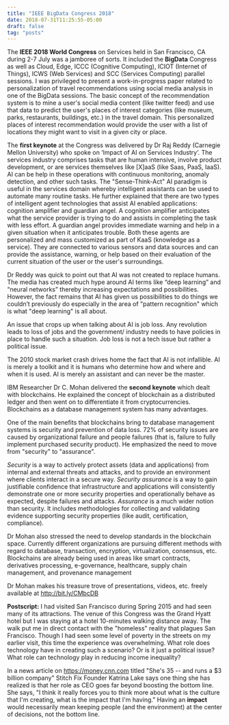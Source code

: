```yaml
---
title: "IEEE BigData Congress 2018"
date: 2018-07-31T11:25:55-05:00
draft: false
tag: "posts"
---
```


The **IEEE 2018 World Congress** on Services held in San Francisco, CA during 2-7 July was a jamboree of sorts. It included the **BigData** Congress as well as Cloud, Edge, ICCC (Cognitive Computing), ICIOT (Internet of Things), ICWS (Web Services) and SCC (Services Computing) parallel sessions. I was privileged to present a work-in-progress paper related to personalization of travel recommendations using social media analysis in one of the BigData sessions. The basic concept of the recommendation system is to mine a user's social media content (like twitter feed) and use that data to predict the user's places of interest categories (like museum, parks, restaurants, buildings, etc.) in the travel domain. This personalized places of interest recommendation would provide the user with a list of locations they might want to visit in a given city or place.

The **first keynote** at the Congress was delivered by Dr Raj Reddy (Carnegie Mellon University) who spoke on ‘Impact of AI on Services Industry’. The services industry comprises tasks that are human intensive, involve product development, or are services themselves like [X]aaS (like Saas, PaaS, IaaS). AI can be help in these operations with continuous monitoring, anomaly detection, and other such tasks. The "Sense-Think-Act" AI paradigm is useful in the services domain whereby intelligent assistants can be used to automate many routine tasks. He further explained that there are two types of intelligent agent technologies that assist AI enabled applications: cognition amplifier and guardian angel. A cognition amplifier anticipates what the service provider is trying to do and assists in completing the task with less effort. A guardian angel provides immediate warning and help in a given situation when it anticipates trouble. Both these agents are personalized and mass customized as part of KaaS (knowledge as a service). They are connected to various sensors and data sources and can provide the assistance, warning, or help based on their evaluation of the current situation of the user or the user's surroundings.

Dr Reddy was quick to point out that AI was not created to replace humans. The media has created much hype around AI terms like “deep learning” and “neural networks” thereby increasing expectations and possibilities. However, the fact remains that AI has given us possibilities to do things we couldn’t previously do especially in the area of "pattern recognition" which is what "deep learning" is all about. 

An issue that crops up when talking about AI is job loss. Any revolution leads to loss of jobs and the government/ industry needs to have policies in place to handle such a situation. Job loss is not a tech issue but rather a political issue. 

The 2010 stock market crash drives home the fact that AI is not infallible. AI is merely a toolkit and it is humans who determine how and where and when it is used. AI is merely an assistant and can never be the master.

IBM Researcher Dr C. Mohan delivered the **second keynote** which dealt with blockchains. He explained the concept of blockchain as a distributed ledger and then went on to differentiate it from cryptocurrencies. Blockchains as a database management system has many advantages. 

One of the main benefits that blockchains bring to database management systems is security and prevention of data loss. 72% of security issues are caused by organizational failure and people failures (that is, failure to fully implement purchased security product). He emphasized the need to move from "security" to "assurance".

*Security* is a way to actively protect assets (data and applications) from internal and external threats and attacks, and to provide an environment where clients interact in a secure way. *Security assurance* is a way to gain justifiable confidence that infrastructure and applications will consistently demonstrate one or more security properties and operationally behave as expected, despite failures and attacks. *Assurance* is a much wider notion than security. It includes methodologies for collecting and validating evidence supporting security properties (like audit, certification, compliance).

Dr Mohan also stressed the need to develop standards in the blockchain space. Currently different organizations are pursuing different methods with regard to database, transaction, encryption, virtualization, consensus, etc. Blockchains are already being used in areas like smart contracts, derivatives processing, e-governance, healthcare, supply chain management, and provenance management

Dr Mohan makes his treasure trove of presentations, videos, etc. freely available at http://bit.ly/CMbcDB



**Postscript:** I had visited San Francisco during Spring 2015 and had seen many of its attractions. The venue of this Congress was the Grand Hyatt hotel but I was staying at a hotel 10-minutes walking distance away. The walk put me in direct contact with the "homeless" reality that plagues San Francisco. Though I had seen some level of poverty in the streets on my earlier visit, this time the experience was overwhelming. What role does technology have in creating such a scenario? Or is it just a political issue? What role can technology play in reducing income inequality?

In a news article on https://money.cnn.com titled "She's 35 -- and runs a $3 billion company" Stitch Fix Founder Katrina Lake says one thing she has realized is that her role as CEO goes far beyond boosting the bottom line. She says, "I think it really forces you to think more about what is the culture that I'm creating, what is the impact that I'm having." Having an **impact**  would necessarily mean keeping people (and the environment) at the center of decisions, not the bottom line.
